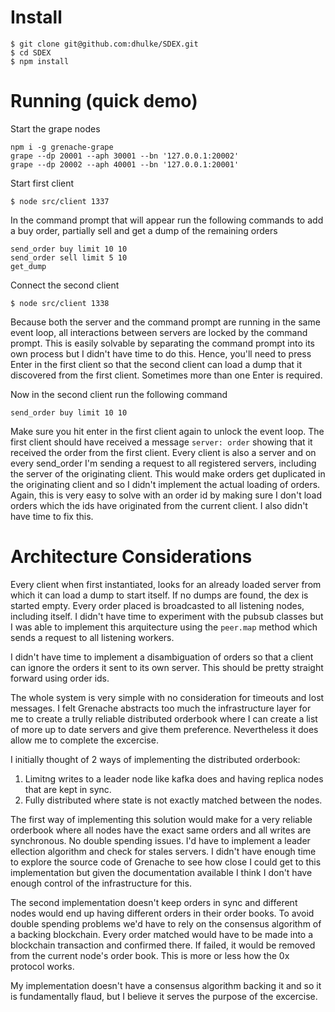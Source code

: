# Install

```
$ git clone git@github.com:dhulke/SDEX.git
$ cd SDEX
$ npm install
```

# Running (quick demo)

Start the grape nodes

```
npm i -g grenache-grape
grape --dp 20001 --aph 30001 --bn '127.0.0.1:20002'
grape --dp 20002 --aph 40001 --bn '127.0.0.1:20001'
```

Start first client

```
$ node src/client 1337
```

In the command prompt that will appear run the following commands to add a buy order, partially sell and get a dump of the remaining orders

```
send_order buy limit 10 10
send_order sell limit 5 10
get_dump
```

Connect the second client

```
$ node src/client 1338
```

Because both the server and the command prompt are running in the same event loop, all interactions between servers are locked by the command prompt. This is easily solvable by separating the command prompt into its own process but I didn't have time to do this. Hence, you'll need to press Enter in the first client so that the second client can load a dump that it discovered from the first client. Sometimes more than one Enter is required.

Now in the second client run the following command

```
send_order buy limit 10 10
```

Make sure you hit enter in the first client again to unlock the event loop. The first client should have received a message `server: order` showing that it received the order from the first client. Every client is also a server and on every send_order I'm sending a request to all registered servers, including the server of the originating client. This would make orders get duplicated in the originating client and so I didn't implement the actual loading of orders. Again, this is very easy to solve with an order id by making sure I don't load orders which the ids have originated from the current client. I also didn't have time to fix this.

# Architecture Considerations

Every client when first instantiated, looks for an already loaded server from which it can load a dump to start itself. If no dumps are found, the dex is started empty. Every order placed is broadcasted to all listening nodes, including itself. I didn't have time to experiment with the pubsub classes but I was able to implement this arquitecture using the `peer.map` method which sends a request to all listening workers.

I didn't have time to implement a disambiguation of orders so that a client can ignore the orders it sent to its own server. This should be pretty straight forward using order ids.

The whole system is very simple with no consideration for timeouts and lost messages. I felt Grenache abstracts too much the infrastructure layer for me to create a trully reliable distributed orderbook where I can create a list of more up to date servers and give them preference. Nevertheless it does allow me to complete the excercise.

I initially thought of 2 ways of implementing the distributed orderbook: 

1. Limitng writes to a leader node like kafka does and having replica nodes that are kept in sync.
2. Fully distributed where state is not exactly matched between the nodes.

The first way of implementing this solution would make for a very reliable orderbook where all nodes have the exact same orders and all writes are synchronous. No double spending issues. I'd have to implement a leader ellection algorithm and check for stales servers. I didn't have enough time to explore the source code of Grenache to see how close I could get to this implementation but given the documentation available I think I don't have enough control of the infrastructure for this.

The second implementation doesn't keep orders in sync and different nodes would end up having different orders in their order books. To avoid double spending problems we'd have to rely on the consensus algorithm of a backing blockchain. Every order matched would have to be made into a blockchain transaction and confirmed there. If failed, it would be removed from the current node's order book. This is more or less how the 0x protocol works.

My implementation doesn't have a consensus algorithm backing it and so it is fundamentally flaud, but I believe it serves the purpose of the excercise.